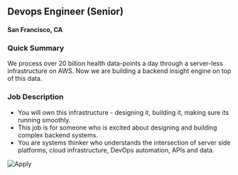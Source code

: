## Devops Engineer (Senior)
#### San Francisco, CA

### Quick Summary
We process over 20 billion health data-points a day through a server-less infrastructure on AWS. Now we are building a backend insight engine on top of this data.

### Job Description
+ You will own this infrastructure - designing it, building it, making sure its running smoothly.
+ This job is for someone who is excited about designing and building complex backend systems.
+ You are systems thinker who understands the intersection of server side platforms, cloud infrastructure, DevOps automation, APIs and data.


![Apply](https://dabuttonfactory.com/button.png?t=Apply&f=Calibri-Bold&ts=24&tc=fff&tshs=1&tshc=000&hp=20&vp=8&c=5&bgt=gradient&bgc=3d85c6&ebgc=073763)
